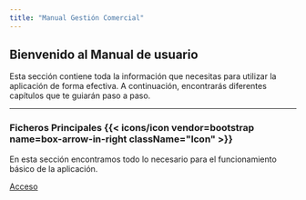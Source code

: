 ```yaml
--- 
title: "Manual Gestión Comercial"
---
```


## Bienvenido al Manual de usuario
Esta sección contiene toda la información que necesitas para utilizar la aplicación de forma efectiva. A continuación, encontrarás diferentes capítulos que te guiarán paso a paso.

---

### Ficheros Principales {{< icons/icon vendor=bootstrap name=box-arrow-in-right className="Icon" >}}

En esta sección encontramos todo lo necesario para el funcionamiento básico de la aplicación.

[Acceso](/docs/FicherosPrincipales)
